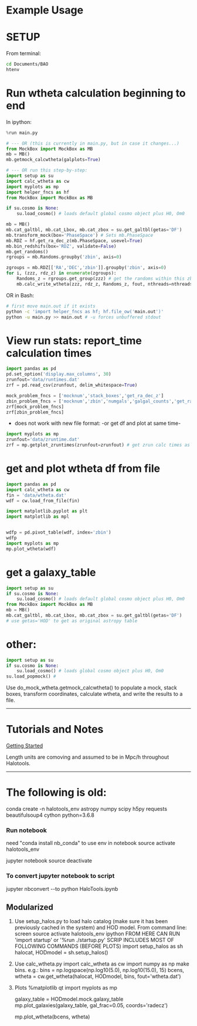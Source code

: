 # Example Usage

# SETUP
From terminal:
```bash
cd Documents/BAO
htenv
```


# Run wtheta calculation beginning to end

In ipython:
```python
%run main.py

# --- OR (this is currently in main.py, but in case it changes...)
from MockBox import MockBox as MB
mb = MB()
mb.getmock_calcwtheta(galplots=True)

# --- OR run this step-by-step:
import setup as su
import calc_wtheta as cw
import myplots as mp
import helper_fncs as hf
from MockBox import MockBox as MB

if su.cosmo is None:
    su.load_cosmo() # loads default global cosmo object plus H0, Om0

mb = MB()
mb.cat_galtbl, mb.cat_Lbox, mb.cat_zbox = su.get_galtbl(getas='DF')
mb.transform_mock(box='PhaseSpace') # Sets mb.PhaseSpace
mb.RDZ = hf.get_ra_dec_z(mb.PhaseSpace, usevel=True)
mb.bin_redshifs(box='RDZ', validate=False)
mb.get_randoms()
rgroups = mb.Randoms.groupby('zbin', axis=0)

zgroups = mb.RDZ[['RA','DEC','zbin']].groupby('zbin', axis=0)
for i, (zzz, rdz_z) in enumerate(zgroups):
    Randoms_z = rgroups.get_group(zzz) # get the randoms within this zbin
    mb.calc_write_wtheta(zzz, rdz_z, Randoms_z, fout, nthreads=nthreads)

```

OR in Bash:
```bash
# first move main.out if it exists
python -c 'import helper_fncs as hf; hf.file_ow('main.out')'
python -u main.py >> main.out # -u forces unbuffered stdout
```


# View run stats: report_time calculation times

```python
import pandas as pd
pd.set_option('display.max_columns', 30)
zrunfout='data/runtimes.dat'
zrf = pd.read_csv(zrunfout, delim_whitespace=True)

mock_problem_fncs = ['mocknum','stack_boxes','get_ra_dec_z']
zbin_problem_fncs = ['mocknum','zbin','numgals','galgal_counts','get_randoms','numrands','randrand_counts','galrand_counts']
zrf[mock_problem_fncs]
zrf[zbin_problem_fncs]
```

- does not work with new file format:
-or get df and plot at same time-

```python
import myplots as mp
zrunfout='data/zruntime.dat'
zrf = mp.getplot_zruntimes(zrunfout=zrunfout) # get zrun calc times as DF and plot
```


# get and plot wtheta df from file

```python
import pandas as pd
import calc_wtheta as cw
fin = 'data/wtheta.dat'
wdf = cw.load_from_file(fin)

import matplotlib.pyplot as plt
import matplotlib as mpl


wdfp = pd.pivot_table(wdf, index='zbin')
wdfp
import myplots as mp
mp.plot_wtheta(wdf)
```




# get a galaxy_table
```python
import setup as su
if su.cosmo is None:
    su.load_cosmo() # loads default global cosmo object plus H0, Om0
from MockBox import MockBox as MB
mb = MB()
mb.cat_galtbl, mb.cat_Lbox, mb.cat_zbox = su.get_galtbl(getas='DF')
# use getas='HOD' to get as original astropy table
```


# other:

```python
import setup as su
if su.cosmo is None:
    su.load_cosmo() # loads global cosmo object plus H0, Om0
su.load_popmock() #
```

Use do_mock_wtheta.getmock_calcwtheta() to populate a mock, stack boxes,
transform coordinates, calculate wtheta, and write the results to a file.





----
# Tutorials and Notes
[Getting Started](https://halotools.readthedocs.io/en/latest/quickstart_and_tutorials/getting_started_overview.html)

Length units are comoving and assumed to be in Mpc/h throughout Halotools.

----
# The following is old:


conda create -n halotools_env astropy numpy scipy h5py requests beautifulsoup4 cython python=3.6.8


### Run notebook
need "conda install nb_conda" to use env in notebook
source activate halotools_env
<!-- conda activate halotools_env -->
jupyter notebook
source deactivate

### To convert jupyter notebook to script
jupyter nbconvert --to python HaloTools.ipynb
<!-- first may need: conda install -c conda-forge mistune -->



## Modularized
1. Use setup_halos.py to load halo catalog (make sure it has been previously cached in the system) and HOD model.
From command line:
    screen
    source activate halotools_env
    ipython
        FROM HERE CAN RUN 'import startup' or '%run ./startup.py'
        SCRIP INCLUDES MOST OF FOLLOWING COMMANDS (BEFORE PLOTS)
    import setup_halos as sh
    halocat, HODmodel = sh.setup_halos()

2. Use calc_wtheta.py
    import calc_wtheta as cw
    import numpy as np
    make bins. e.g.:
        bins = np.logspace(np.log10(5.0), np.log10(15.0), 15)
    bcens, wtheta = cw.get_wtheta(halocat, HODmodel, bins, fout='wtheta.dat')

3. Plots
    %matplotlib qt
    import myplots as mp

    galaxy_table = HODmodel.mock.galaxy_table
    mp.plot_galaxies(galaxy_table, gal_frac=0.05, coords='radecz')

    mp.plot_wtheta(bcens, wtheta)
